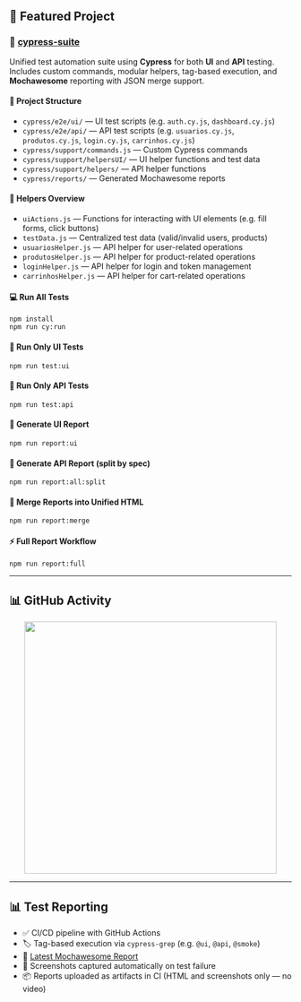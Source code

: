 <h2>🚀 Featured Project</h2>

<h3>🧪 <a href="https://github.com/lrisch-l/cypress-suite">cypress-suite</a></h3>
<p>Unified test automation suite using <strong>Cypress</strong> for both <strong>UI</strong> and <strong>API</strong> testing. Includes custom commands, modular helpers, tag-based execution, and <strong>Mochawesome</strong> reporting with JSON merge support.</p>

<h4>📁 Project Structure</h4>
<ul>
  <li><code>cypress/e2e/ui/</code> — UI test scripts (e.g. <code>auth.cy.js</code>, <code>dashboard.cy.js</code>)</li>
  <li><code>cypress/e2e/api/</code> — API test scripts (e.g. <code>usuarios.cy.js</code>, <code>produtos.cy.js</code>, <code>login.cy.js</code>, <code>carrinhos.cy.js</code>)</li>
  <li><code>cypress/support/commands.js</code> — Custom Cypress commands</li>
  <li><code>cypress/support/helpersUI/</code> — UI helper functions and test data</li>
  <li><code>cypress/support/helpers/</code> — API helper functions</li>
  <li><code>cypress/reports/</code> — Generated Mochawesome reports</li>
</ul>

<h4>🧠 Helpers Overview</h4>
<ul>
  <li><code>uiActions.js</code> — Functions for interacting with UI elements (e.g. fill forms, click buttons)</li>
  <li><code>testData.js</code> — Centralized test data (valid/invalid users, products)</li>
  <li><code>usuariosHelper.js</code> — API helper for user-related operations</li>
  <li><code>produtosHelper.js</code> — API helper for product-related operations</li>
  <li><code>loginHelper.js</code> — API helper for login and token management</li>
  <li><code>carrinhosHelper.js</code> — API helper for cart-related operations</li>
</ul>


<h4>💻 Run All Tests</h4>
<pre><code>npm install
npm run cy:run</code></pre>

<h4>🎯 Run Only UI Tests</h4>
<pre><code>npm run test:ui</code></pre>

<h4>🔬 Run Only API Tests</h4>
<pre><code>npm run test:api</code></pre>

<h4>📑 Generate UI Report</h4>
<pre><code>npm run report:ui</code></pre>

<h4>📑 Generate API Report (split by spec)</h4>
<pre><code>npm run report:all:split</code></pre>

<h4>🧩 Merge Reports into Unified HTML</h4>
<pre><code>npm run report:merge</code></pre>

<h4>⚡ Full Report Workflow</h4>
<pre><code>npm run report:full</code></pre>

<hr />

<h2>📊 GitHub Activity</h2>

<p align="center">
  <img src="https://github-readme-stats.vercel.app/api?username=lrisch-l&show_icons=true&theme=github_dark" width="450"/>
</p>

<hr />

<h2>📊 Test Reporting</h2>

<ul>
  <li>✅ CI/CD pipeline with GitHub Actions</li>
  <li>🏷️ Tag-based execution via <code>cypress-grep</code> (e.g. <code>@ui</code>, <code>@api</code>, <code>@smoke</code>)</li>
  <li>📄 <a href="https://github.com/lrisch-l/cypress-suite/tree/main/cypress/reports">Latest Mochawesome Report</a></li>
  <li>📸 Screenshots captured automatically on test failure</li>
  <li>📦 Reports uploaded as artifacts in CI (HTML and screenshots only — no video)</li>
</ul>
